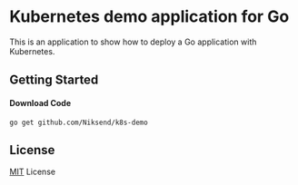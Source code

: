 # Kubernetes demo application for Go
 
This is an application to show how to deploy a Go application with Kubernetes. 

## Getting Started

#### Download Code

```
go get github.com/Niksend/k8s-demo
```

## License

[MIT](LICENSE.txt) License


